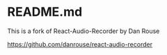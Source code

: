 # README.md

This is a fork of React-Audio-Recorder by Dan Rouse

https://github.com/danrouse/react-audio-recorder